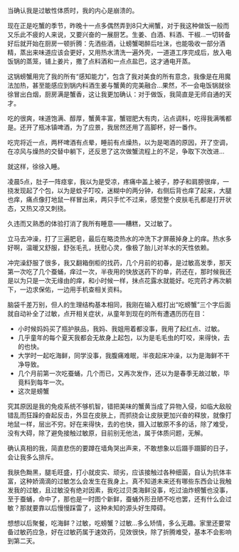 当确认我是过敏性体质时，我的内心是崩溃的。

现在正是吃蟹的季节，昨晚十一点多偶然弄到8只大闸蟹，对于我这种做饭一般而又乐此不疲的人来说，又要兴奋的一展厨艺。生姜、白酒、料酒、干椒...一切转备好后就开始在厨房一顿折腾：先洒些酒，让螃蟹喝醉后吐沫，也能吸收一部分酒精，蒸出来味道应该会更好，又用热水清洗一遍外壳，一道道工序完成后，放入电饭锅的蒸笼，铺上姜片，撒了点料酒和一点点盐巴，这才通电开蒸。

这锅螃蟹用完了我的所有“感知能力”，包含了我对美食的所有意念，我像是在用魔法加热，甚至能感应到锅内料酒生姜与蟹黄的完美融合…果然，不一会电饭锅就徐徐冒出白烟，厨房满是蟹香，这让我更加确认：对于做饭，我简直是无师自通的天才。

吃的很爽，味道饱满、醇厚，蟹黄丰富，蟹钳肥大有肉，沾点调料，吃得我满嘴都是。还开了瓶冰镇啤酒，为了应景，我居然还用了高脚杯，好一番作。

吃完将近一点，两杯啤酒有点晕，睡前有点燥热，以为是喝酒的原因，开了空调，在凉风与燥热的交替中躺下，还反思了这次做蟹流程上的不足，争取下次改进...

就这样，徐徐入睡。

凌晨5点，肚子一阵痉挛，我以为是受凉，疼痛中盖上被子，脖子和肩膀很痒，一挠发现起了个包，以为是蚊子叮咬，迷糊中的两分钟，右侧后背也痒了起来，大腿也痒，痛点像打地鼠一样冒出来，两只手忙不过来，感觉整个皮肤毛孔都是打开状态，又热又凉又刺挠。

久违而又熟悉的体验打消了我所有睡意——糟糕，又过敏了。

立马去冲澡，打了三遍肥皂，最后在略烫热水的冲洗下才屏蔽掉身上的痒。热水多好啊，温暖又舒服，舒张毛孔，抚慰心灵，像极了胎儿对羊水的天性依赖。

冲完澡舒服了很多，我又翻箱倒柜的找药，几个月前的初春，是过敏高发季，那天第一次吃了几个蚕蛹，痒过一次，半夜用的快放送药下的单，药还在，那时候我还是以为只是一次无缘由的痒，和小时候一样，抹点花露水就能好。吃完药才再次躺下，一边求保佑，一边用手机查相关资料。

脑袋千差万别，但人的生理结构基本相同，我刚在输入框打出“吃螃蟹”三个字后面就自动补全了过敏，点开相关症状，从童年到现在的所有遭遇历历在目：

- 小时候妈妈买了瓶护肤品，我妈、我姐用着都没事，我用了起红点、过敏。
- 几乎童年的每个夏天我都会无故身上起包，以为是毛毛虫的叮咬，来得快，去的也快。
- 大学时一起吃海鲜，同学没事，我腹痛难眠，半夜起床冲澡，以为是海鲜不干净导致。
- 几个月前第一次吃蚕蛹，几个而已，又再次发作，还以为是春季无故过敏，毕竟料到每年一次。
- 这次是螃蟹

究其原因是我的免疫系统不够机智，错把美味的蟹黄当成了异物入侵，如临大敌般错乱而狂躁的奋起反击，外显在皮肤上，而抓挠会让皮肤更加兴奋的释放，就像打地鼠一样，层出不穷。好在来得快，去的也快，摄入过敏原不多的话，除了难受，没有大碍，除了避免接触过敏原，目前别无他法，属于体质问题，无解。

确认真相的我，简直悲伤的要蹲在墙角哭出声来，不敢想象以后蹑手蹑脚的日子，会让我多么排斥。

我肤色黝黑，腿毛旺盛，打小就皮实、顽劣，应该接触过各种细菌，自认为抗体丰富，这种娇滴滴的过敏怎么会发生在我身上。真不知道未来还有哪些东西会让我触发我的过敏，且过敏没有绝对因素，我吃过贝类海鲜没事，吃过油炸螃蟹也没事，至于蚕蛹，命中了，那也是一时图个新鲜，蚕蛹外形丑陋不吃也罢，还有什么会过敏？那就要靠以后慢慢踩雷了，这种未知的源头好生障碍。

想想以后聚餐，吃海鲜？过敏，吃螃蟹？过敏...多么矫情，多么无趣。家里还要常备过敏药应急，好在过敏药属于速效药，见效很快，除了折腾难受，基本不会影响到第二天。



